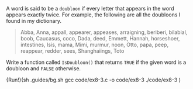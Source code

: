 A word is said to be a `doubloon` if every letter that appears in the word appears exactly twice.  For example, the following are all the doubloons I found in my dictionary.

> Abba, Anna, appall, appearer, appeases, arraigning, beriberi, bilabial, boob, Caucasus, coco, Dada, deed, Emmett, Hannah, horseshoer, intestines, Isis, mama, Mimi, murmur, noon, Otto, papa, peep, reappear, redder, sees, Shanghaiings, Toto

Write a function called `IsDoubloon()` that returns `TRUE` if the given word is a doubloon and `FALSE` otherwise.

{Run!}(sh .guides/bg.sh gcc code/ex8-3.c -o code/ex8-3 ./code/ex8-3 )